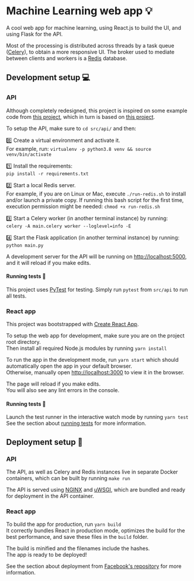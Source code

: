 # Machine Learning web app :bulb:
A cool web app for machine learning, using React.js to build the UI, and using Flask for the API.

Most of the processing is distributed across threads by a task queue ([Celery](https://docs.celeryproject.org/)), to obtain a more responsive UI. The broker used to mediate between clients and workers is a [Redis](https://redis.io/) database.

## Development setup :computer:

### API

Although completely redesigned, this project is inspired on some example code from [this project](https://github.com/jwhelland/flask-socketio-celery-example), which in turn is based on [this project](https://github.com/miguelgrinberg/flask-celery-example).

To setup the API, make sure to `cd src/api/` and then:

:zero: Create a virtual environment and activate it.\
For example, run: `virtualenv -p python3.8 venv && source venv/bin/activate`

:one: Install the requirements:\
`pip install -r requirements.txt`

:two: Start a local Redis server.\
For example, if you are on Linux or Mac, execute `./run-redis.sh` to install and/or launch a private copy. If running this bash script for the first time, execution permission might be needed: `chmod +x run-redis.sh`

:three: Start a Celery worker (in another terminal instance) by running:\
`celery -A main.celery worker --loglevel=info -E`

:four: Start the Flask application (in another terminal instance) by running:\
`python main.py`

A development server for the API will be running on [http://localhost:5000](http://localhost:5000), and it will reload if you make edits.

#### Running tests :microscope:

This project uses [PyTest](https://docs.pytest.org/) for testing. Simply run `pytest` from `src/api` to run all tests.

### React app

This project was bootstrapped with [Create React App](https://github.com/facebook/create-react-app).

To setup the web app for development, make sure you are on the project root directory.\
Then install all required Node.js modules by running `yarn install`

To run the app in the development mode, run `yarn start` which should automatically open the app in your default browser.\
Otherwise, manually open [http://localhost:3000](http://localhost:3000) to view it in the browser.

The page will reload if you make edits.\
You will also see any lint errors in the console.

#### Running tests :microscope:

Launch the test runner in the interactive watch mode by running `yarn test`\
See the section about [running tests](https://facebook.github.io/create-react-app/docs/running-tests) for more information.

## Deployment setup :rocket:

### API

The API, as well as Celery and Redis instances live in separate Docker containers, which can be built by running `make run`

The API is served using [NGINX](https://nginx.org/) and [uWSGI](https://uwsgi-docs.readthedocs.io/), which are bundled and ready for deployment in the API container.

### React app

To build the app for production, run `yarn build`\
It correctly bundles React in production mode, optimizes the build for the best performance, and save these files in the `build` folder.

The build is minified and the filenames include the hashes.\
The app is ready to be deployed!

See the section about deployment from [Facebook's repository](https://facebook.github.io/create-react-app/docs/deployment) for more information.
